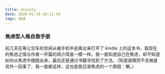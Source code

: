```yaml
---
title: anxiety
date: 2020-01-19 16:11:34
tags: 阅读
---
```

### 焦虑型人格自救手册

前几天在等公交车的空闲从被手机中逃离出来打开了 kindle 上的这本书，我现在的焦虑之情与作者一开篇的简介简直一模一样。我一直知道自己在焦虑，却不知道如何从焦虑中摆脱出来，最后还是通过书籍寻找到了方法。（知道道理而不去做是另外一回事了，我一直都这样，这也是我日渐焦虑的一个原因：懒。）